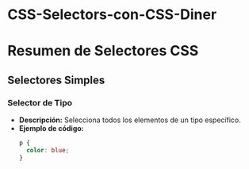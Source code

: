 # CSS-Selectors-con-CSS-Diner

# Resumen de Selectores CSS

## Selectores Simples

### Selector de Tipo
- **Descripción:** Selecciona todos los elementos de un tipo específico.
- **Ejemplo de código:**
  ```css
  p {
    color: blue;
  }

